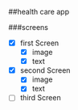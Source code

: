 ##health care app


###screens

- [x] first Screen
  - [x] image
  - [x] text
- [x] second Screen
  - [x] image
  - [x] text
- [ ] third Screen